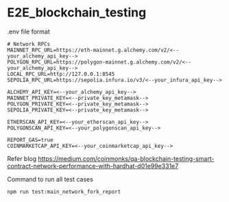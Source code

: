 # E2E_blockchain_testing

.env file format
```
# Network RPCs
MAINNET_RPC_URL=https://eth-mainnet.g.alchemy.com/v2/<--your_alchemy_api_key-->
POLYGON_RPC_URL=https://polygon-mainnet.g.alchemy.com/v2/<--your_alchemy_api_key-->
LOCAL_RPC_URL=http://127.0.0.1:8545
SEPOLIA_RPC_URL=https://sepolia.infura.io/v3/<--your_infura_api_key-->

ALCHEMY_API_KEY=<--your_alchemy_api_key-->
MAINNET_PRIVATE_KEY=<--private_key_metamask-->
POLYGON_PRIVATE_KEY=<--private_key_metamask-->
SEPOLIA_PRIVATE_KEY=<--private_key_metamask-->

ETHERSCAN_API_KEY=<--your_etherscan_api_key-->
POLYGONSCAN_API_KEY=<--your_polygonscan_api_key-->

REPORT_GAS=true
COINMARKETCAP_API_KEY=<--your_coinmarketcap_api_key-->
```

Refer blog https://medium.com/coinmonks/qa-blockchain-testing-smart-contract-network-performance-with-hardhat-d01e99e331e7

Command to run all test cases
```sh
npm run test:main_network_fork_report
```
